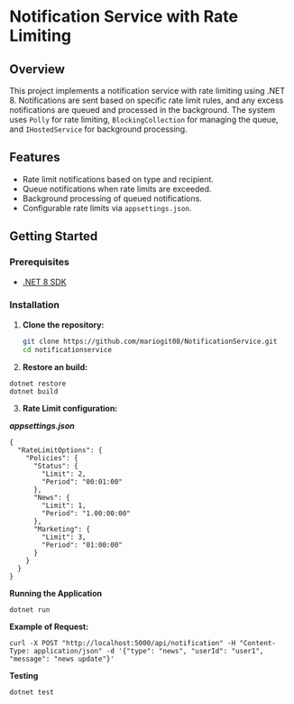 # Notification Service with Rate Limiting

## Overview

This project implements a notification service with rate limiting using .NET 8. Notifications are sent based on specific rate limit rules, and any excess notifications are queued and processed in the background. The system uses `Polly` for rate limiting, `BlockingCollection` for managing the queue, and `IHostedService` for background processing.

## Features

- Rate limit notifications based on type and recipient.
- Queue notifications when rate limits are exceeded.
- Background processing of queued notifications.
- Configurable rate limits via `appsettings.json`.

## Getting Started

### Prerequisites

- [.NET 8 SDK](https://dotnet.microsoft.com/download/dotnet/8.0)

### Installation

1. **Clone the repository:**

   ```bash
   git clone https://github.com/mariogit08/NotificationService.git
   cd notificationservice
2. **Restore an build:**
```
dotnet restore
dotnet build
```
3. **Rate Limit configuration:**
   
***appsettings.json***

```
{
  "RateLimitOptions": {
    "Policies": {
      "Status": {
        "Limit": 2,
        "Period": "00:01:00"
      },
      "News": {
        "Limit": 1,
        "Period": "1.00:00:00"
      },
      "Marketing": {
        "Limit": 3,
        "Period": "01:00:00"
      }
    }
  }
}

```
**Running the Application**

```dotnet run```

**Example of Request:**

```curl -X POST "http://localhost:5000/api/notification" -H "Content-Type: application/json" -d '{"type": "news", "userId": "user1", "message": "news update"}'```

**Testing**

```dotnet test```
